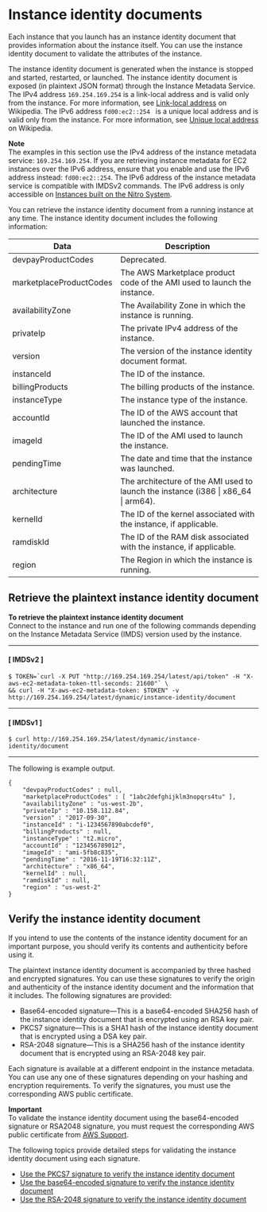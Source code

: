 # Instance identity documents<a name="instance-identity-documents"></a>

Each instance that you launch has an instance identity document that provides information about the instance itself\. You can use the instance identity document to validate the attributes of the instance\.

The instance identity document is generated when the instance is stopped and started, restarted, or launched\. The instance identity document is exposed \(in plaintext JSON format\) through the Instance Metadata Service\. The IPv4 address `169.254.169.254` is a link\-local address and is valid only from the instance\. For more information, see [Link\-local address](https://en.wikipedia.org/wiki/Link-local_address) on Wikipedia\. The IPv6 address `fd00:ec2::254 ` is a unique local address and is valid only from the instance\. For more information, see [Unique local address](https://en.wikipedia.org/wiki/Unique_local_address) on Wikipedia\.

**Note**  
The examples in this section use the IPv4 address of the instance metadata service: `169.254.169.254`\. If you are retrieving instance metadata for EC2 instances over the IPv6 address, ensure that you enable and use the IPv6 address instead: `fd00:ec2::254`\. The IPv6 address of the instance metadata service is compatible with IMDSv2 commands\. The IPv6 address is only accessible on [Instances built on the Nitro System](instance-types.md#ec2-nitro-instances)\.

You can retrieve the instance identity document from a running instance at any time\. The instance identity document includes the following information:


| Data | Description | 
| --- | --- | 
| devpayProductCodes | Deprecated\. | 
| marketplaceProductCodes | The AWS Marketplace product code of the AMI used to launch the instance\. | 
| availabilityZone | The Availability Zone in which the instance is running\. | 
| privateIp | The private IPv4 address of the instance\. | 
| version | The version of the instance identity document format\. | 
| instanceId | The ID of the instance\. | 
| billingProducts | The billing products of the instance\. | 
| instanceType | The instance type of the instance\. | 
| accountId | The ID of the AWS account that launched the instance\. | 
| imageId | The ID of the AMI used to launch the instance\. | 
| pendingTime | The date and time that the instance was launched\. | 
| architecture | The architecture of the AMI used to launch the instance \(i386 \| x86\_64 \| arm64\)\. | 
| kernelId | The ID of the kernel associated with the instance, if applicable\. | 
| ramdiskId | The ID of the RAM disk associated with the instance, if applicable\. | 
| region | The Region in which the instance is running\. | 

## Retrieve the plaintext instance identity document<a name="retrieve-iid"></a>

**To retrieve the plaintext instance identity document**  
Connect to the instance and run one of the following commands depending on the Instance Metadata Service \(IMDS\) version used by the instance\.

------
#### [ IMDSv2 ]

```
$ TOKEN=`curl -X PUT "http://169.254.169.254/latest/api/token" -H "X-aws-ec2-metadata-token-ttl-seconds: 21600"` \
&& curl -H "X-aws-ec2-metadata-token: $TOKEN" -v http://169.254.169.254/latest/dynamic/instance-identity/document
```

------
#### [ IMDSv1 ]

```
$ curl http://169.254.169.254/latest/dynamic/instance-identity/document
```

------

The following is example output\.

```
{
    "devpayProductCodes" : null,
    "marketplaceProductCodes" : [ "1abc2defghijklm3nopqrs4tu" ], 
    "availabilityZone" : "us-west-2b",
    "privateIp" : "10.158.112.84",
    "version" : "2017-09-30",
    "instanceId" : "i-1234567890abcdef0",
    "billingProducts" : null,
    "instanceType" : "t2.micro",
    "accountId" : "123456789012",
    "imageId" : "ami-5fb8c835",
    "pendingTime" : "2016-11-19T16:32:11Z",
    "architecture" : "x86_64",
    "kernelId" : null,
    "ramdiskId" : null,
    "region" : "us-west-2"
}
```

## Verify the instance identity document<a name="verify-iid"></a>

If you intend to use the contents of the instance identity document for an important purpose, you should verify its contents and authenticity before using it\.

The plaintext instance identity document is accompanied by three hashed and encrypted signatures\. You can use these signatures to verify the origin and authenticity of the instance identity document and the information that it includes\. The following signatures are provided:
+ Base64\-encoded signature—This is a base64\-encoded SHA256 hash of the instance identity document that is encrypted using an RSA key pair\.
+ PKCS7 signature—This is a SHA1 hash of the instance identity document that is encrypted using a DSA key pair\.
+ RSA\-2048 signature—This is a SHA256 hash of the instance identity document that is encrypted using an RSA\-2048 key pair\.

Each signature is available at a different endpoint in the instance metadata\. You can use any one of these signatures depending on your hashing and encryption requirements\. To verify the signatures, you must use the corresponding AWS public certificate\.

**Important**  
To validate the instance identity document using the base64\-encoded signature or RSA2048 signature, you must request the corresponding AWS public certificate from [ AWS Support](https://console.aws.amazon.com/support/home#/)\. 

The following topics provide detailed steps for validating the instance identity document using each signature\.
+ [Use the PKCS7 signature to verify the instance identity document](verify-pkcs7.md)
+ [Use the base64\-encoded signature to verify the instance identity document](verify-signature.md)
+ [Use the RSA\-2048 signature to verify the instance identity document](verify-rsa2048.md)